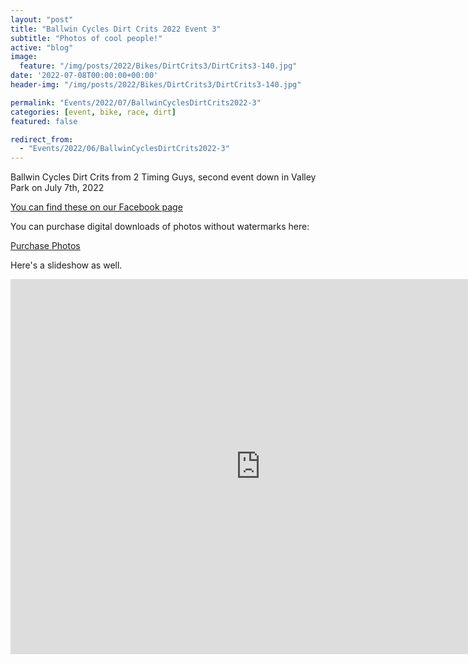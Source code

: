 ```yaml
---
layout: "post"
title: "Ballwin Cycles Dirt Crits 2022 Event 3"
subtitle: "Photos of cool people!"
active: "blog"
image:
  feature: "/img/posts/2022/Bikes/DirtCrits3/DirtCrits3-140.jpg"
date: '2022-07-08T00:00:00+00:00'
header-img: "/img/posts/2022/Bikes/DirtCrits3/DirtCrits3-140.jpg"

permalink: "Events/2022/07/BallwinCyclesDirtCrits2022-3"
categories: [event, bike, race, dirt]
featured: false

redirect_from: 
  - "Events/2022/06/BallwinCyclesDirtCrits2022-3"
---
```


Ballwin Cycles Dirt Crits from 2 Timing Guys, second event down in Valley Park on July 7th, 2022

[You can find these on our Facebook page](https://www.facebook.com/media/set/?vanity=rainbowmarksphoto&set=a.2662296380570538)

You can purchase digital downloads of photos without watermarks here:

[Purchase Photos](https://photos.rainbowmarks.com/2022/Bikes/2022-Ballwin-Cycles-Dirt-Crits/July-7-2022)

Here's a slideshow as well.
<iframe src="https://photos.rainbowmarks.com/frame/slideshow?key=LtKG8F&speed=3&transition=fade&autoStart=1&captions=0&navigation=0&playButton=0&randomize=0&transitionSpeed=2" width="800" height="600" frameborder="no" scrolling="no"></iframe>